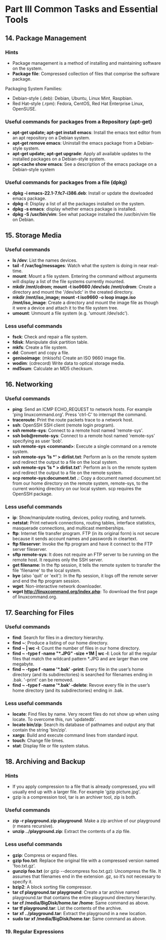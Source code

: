# Part III Common Tasks and Essential Tools

## 14. Package Management

### Hints
- Package management is a method of installing and maintaining software on the system.
- **Package file**: Compressed collection of files that comprise the software package.


Packaging System Families:
- Debian-style (.deb): Debian, Ubuntu, Linux Mint, Raspbian.
- Red Hat–style (.rpm): Fedora, CentOS, Red Hat Enterprise Linux, OpenSUSE.

### Useful commands for packages from a Repository (apt-get)
- **apt-get update; apt-get install emacs**: Install the emacs text editor from an apt repository on a Debian system.
- **apt-get remove emacs**: Uninstall the emacs package from a Debian-style system.
- **apt-get update; apt-get upgrade**: Apply all available updates to the installed packages on a Debian-style system.
- **apt-cache show emacs**: See a description of the emacs package on a Debian-style system

### Useful commands for packages from a file (dpkg)
- **dpkg -i emacs-22.1-7.fc7-i386.deb**: Install or update the dowloaded emacs package.
- **dpkg -l**: Display a list of all the packages installed on the system.
- **dpkg -s emacs**: display whether emacs package is installed.
- **dpkg -S /usr/bin/vim**: See what package installed the /usr/bin/vim file on Debian.

## 15. Storage Media

### Useful commands
- **ls /dev**: List the names devices.
- **tail -f /var/log/messages**: Watch what the system is doing in near real-time.
- **mount**: Mount a file system. Entering the command without arguments will display a list of the file systems currently mounted.
- **mkdir /mnt/cdrom; mount -t iso9660 /dev/sdc /mnt/cdrom**: Create a directory and mount the '/dev/sdc' in the created directory.
- **mkdir /mnt/iso_image; mount -t iso9660 -o loop image.iso /mnt/iso_image**: Create a directory and mount the image file as though it were a device and attach it to the file system tree.
- **umount**: Unmount a file system (e.g. 'umount /dev/sdc').

### Less useful commands
- **fsck**: Check and repair a file system.
- **fdisk**: Manipulate disk partition table.
- **mkfs**: Create a file system.
- **dd**: Convert and copy a file.
- **genisoimage**: (mkisofs) Create an ISO 9660 image file.
- **wodim**: (cdrecord) Write data to optical storage media.
- **md5sum**: Calculate an MD5 checksum.

## 16. Networking

### Useful commands
- **ping**: Send an ICMP ECHO_REQUEST to network hosts. For example 'ping linuxcommand.org'. Press 'ctrl-C' to interrupt the command.
- **traceroute**: Print the route packets trace to a network host.
- **ssh**: OpenSSH SSH client (remote login program).
- **ssh remote-sys**: Connect to a remote host named 'remote-sys'.
- **ssh bob@remote-sys**: Connect to a remote host named 'remote-sys' specifying as user 'bob'.
- **ssh remote-sys \<command\>**: Execute a single command on a remote system.
- **ssh remote-sys 'ls \*' \> dirlist.txt**: Perform an ls on the remote system and redirect the output to a file on the local system.
- **ssh remote-sys 'ls * \> dirlist.txt'**: Perform an ls on the remote system and redirect the output to a file on the remote system.
- **scp remote-sys:document.txt .**: Copy a document named document.txt from our home directory on the remote system, remote-sys, to the current working directory on our local system. scp requires the OpenSSH package.

### Less useful commands
- **ip**: Show/manipulate routing, devices, policy routing, and tunnels.
- **netstat**: Print network connections, routing tables, interface statistics, masquerade connections, and multicast memberships.
- **ftp**: Internet file transfer program. FTP (in its original form) is not secure because it sends account names and passwords in cleartext.
- **ftp fileserver**: Invoke the ftp program and have it connect to the FTP server fileserver.
- **sftp remote-sys**: It does not require an FTP server to be running on the remote host. It requires only the SSH server.
- **get filename**: In the ftp session, it tells the remote system to transfer the file 'filename' to the local system.
- **bye** (also 'quit' or 'exit'): In the ftp session, it logs off the remote server and end the ftp program session.
- **wget**: Non-interactive network downloader.
- **wget http://linuxcommand.org/index.php**: To download the first page of linuxcommand.org.


## 17. Searching for Files

### Useful commands
- **find**: Search for files in a directory hierarchy.
- **find ~**: Produce a listing of our home directory.
- **find ~ | wc -l**: Count the number of files in our home directory.
- **find ~ -type f -name "\*.JPG" -size +1M | wc -l**: Look for all the regular files that match the wildcard pattern \*.JPG and are larger than one megabyte.
- **find ~ -type f -name '\*.bak' -print**: Every file in the user’s home directory (and its subdirectories) is searched for filenames ending in .bak. '-print' can be removed.
- **find ~ -type f -name '\*.bak' -delete**: Revove every file in the user’s home directory (and its subdirectories) ending in .bak.

### Less useful commands
- **locate**: Find files by name. Very recent files do not show up when using locate. To overcome this, run 'updatedb'.
- **locate bin/zip**: Search its database of pathnames and output any that contain the string 'bin/zip'.
- **xargs**: Build and execute command lines from standard input.
- **touch**: Change file times.
- **stat**: Display file or file system status.


## 18. Archiving and Backup

### Hints
- If you apply compression to a file that is already compressed, you will usually end up with a larger file. For example 'gzip picture.jpg'.
- gzip is a compression tool, tar is an archiver tool, zip is both.

### Useful commands
- **zip -r playground.zip playground**: Make a zip archive of our playground (r means recursive).
- **unzip ../playground.zip**: Extract the contents of a zip file.

### Less useful commands
- **gzip**: Compress or expand files.
- **gzip foo.txt**: Replace the original file with a compressed version named 'foo.txt.gz'.
- **gunzip foo.txt** (or gzip --decompress foo.txt.gz): Uncompress the file. It assumes that filenames end in the extension .gz, so it’s not necessary to specify it.
- **bzip2**: A block sorting file compressor.
- **tar cf playground.tar playground**: Create a tar archive named playground.tar that contains the entire playground directory hierarchy.
- **tar cf /media/BigDisk/home.tar /home**: Same command as above.
- **tar tf playground.tar**: List the contents of the archive.
- **tar xf ../playground.tar**: Extract the playground in a new location.
- **sudo tar xf /media/BigDisk/home.tar**: Same command as above.


### 19. Regular Expressions
